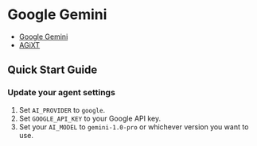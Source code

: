 # Google Gemini

- [Google Gemini](https://cloud.google.com/vertex-ai/generative-ai/docs/model-reference/gemini)
- [AGiXT](https://github.com/Josh-XT/AGiXT)

## Quick Start Guide

### Update your agent settings

1. Set `AI_PROVIDER` to `google`.
2. Set `GOOGLE_API_KEY` to your Google API key.
3. Set your `AI_MODEL` to `gemini-1.0-pro` or whichever version you want to use.
